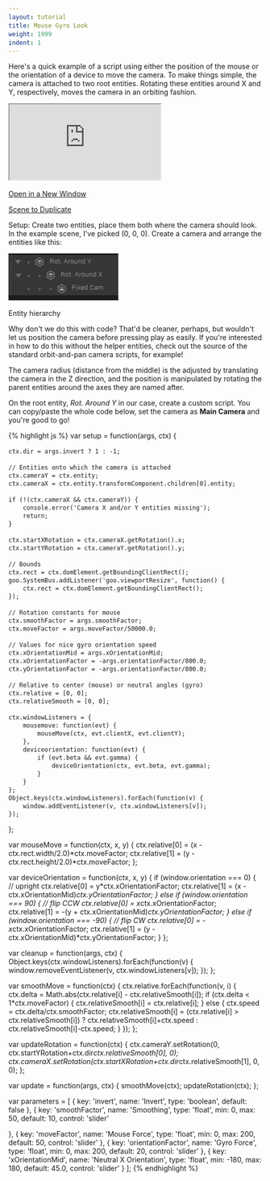 ```yaml
---
layout: tutorial
title: Mouse Gyro Look
weight: 1999
indent: 1
---
```

Here's a quick example of a script using either the position of the mouse or the orientation of a device to move the camera. To make things simple, the camera is attached to two root entities. Rotating these entities around X and Y, respectively, moves the camera in an orbiting fashion.

<iframe src="https://goote.ch/b7be03dbf7e741a9814b080ea3c61d5e.scene/"></iframe>

<a href="https://goote.ch/b7be03dbf7e741a9814b080ea3c61d5e.scene/">Open in a New Window</a>

<a href="https://create.goocreate.com/22307/a5b7c39669b04e5cb1e243f9a2d8454d.scene">Scene to Duplicate</a>

Setup: Create two entities, place them both where the camera should look. In the example scene, I've picked (0, 0, 0). Create a camera and arrange the entities like this:

<img class="size-full wp-image-1180" src="2014-11-11-15_39_17-Goo-Create.jpg" alt="Entity hierarchy" />

Entity hierarchy

Why don't we do this with code? That'd be cleaner, perhaps, but wouldn't let us position the camera before pressing play as easily. If you're interested in how to do this without the helper entities, check out the source of the standard orbit-and-pan camera scripts, for example!

The camera radius (distance from the middle) is the adjusted by translating the camera in the Z direction, and the position is manipulated by rotating the parent entities around the axes they are named after.

On the root entity, <em>Rot. Around Y</em> in our case, create a custom script. You can copy/paste the whole code below, set the camera as <strong>Main Camera</strong> and you're good to go!

{% highlight js %}
var setup = function(args, ctx) {
	
	ctx.dir = args.invert ? 1 : -1;
	
	// Entities onto which the camera is attached
	ctx.cameraY = ctx.entity;
	ctx.cameraX = ctx.entity.transformComponent.children[0].entity;

	if (!(ctx.cameraX && ctx.cameraY)) {
		console.error('Camera X and/or Y entities missing');
		return;
	}
	
	ctx.startXRotation = ctx.cameraX.getRotation().x;
	ctx.startYRotation = ctx.cameraY.getRotation().y;
	
	// Bounds
	ctx.rect = ctx.domElement.getBoundingClientRect();
	goo.SystemBus.addListener('goo.viewportResize', function() {
		ctx.rect = ctx.domElement.getBoundingClientRect();
	});
	
	// Rotation constants for mouse
	ctx.smoothFactor = args.smoothFactor;
	ctx.moveFactor = args.moveFactor/50000.0;
	
	// Values for nice gyro orientation speed
	ctx.xOrientationMid = args.xOrientationMid;
	ctx.xOrientationFactor = -args.orientationFactor/800.0;
	ctx.yOrientationFactor = -args.orientationFactor/800.0;
	
	// Relative to center (mouse) or neutral angles (gyro)
	ctx.relative = [0, 0];
	ctx.relativeSmooth = [0, 0];

	ctx.windowListeners = {
		mousemove: function(evt) {
			mouseMove(ctx, evt.clientX, evt.clientY);
		},
		deviceorientation: function(evt) {
			if (evt.beta && evt.gamma) {
				deviceOrientation(ctx, evt.beta, evt.gamma);
			}
		}
	};
	Object.keys(ctx.windowListeners).forEach(function(v) {
		window.addEventListener(v, ctx.windowListeners[v]);
	});
};

var mouseMove = function(ctx, x, y) {
	ctx.relative[0] = (x - ctx.rect.width/2.0)*ctx.moveFactor;
	ctx.relative[1] = (y - ctx.rect.height/2.0)*ctx.moveFactor;
};

var deviceOrientation = function(ctx, x, y) {
	if (window.orientation === 0) {
		// upright
		ctx.relative[0] = y*ctx.xOrientationFactor;
		ctx.relative[1] = (x - ctx.xOrientationMid)*ctx.yOrientationFactor;
	} else if (window.orientation === 90) {
		// flip CCW
		ctx.relative[0] = x*ctx.xOrientationFactor;
		ctx.relative[1] = -(y + ctx.xOrientationMid)*ctx.yOrientationFactor;
	} else if (window.orientation === -90) {
		// flip CW
		ctx.relative[0] = -x*ctx.xOrientationFactor;
		ctx.relative[1] = (y - ctx.xOrientationMid)*ctx.yOrientationFactor;
	}
};

var cleanup = function(args, ctx) {
	Object.keys(ctx.windowListeners).forEach(function(v) {
		window.removeEventListener(v, ctx.windowListeners[v]);
	});
};

var smoothMove = function(ctx) {
	ctx.relative.forEach(function(v, i) {
		ctx.delta = Math.abs(ctx.relative[i] - ctx.relativeSmooth[i]);
		if (ctx.delta < 1*ctx.moveFactor) {
			ctx.relativeSmooth[i] = ctx.relative[i];
		} else {
			ctx.speed = ctx.delta/ctx.smoothFactor;
			ctx.relativeSmooth[i] = (ctx.relative[i] > ctx.relativeSmooth[i]) ?
				ctx.relativeSmooth[i]+ctx.speed : ctx.relativeSmooth[i]-ctx.speed;
		}
	});
};

var updateRotation = function(ctx) {
	ctx.cameraY.setRotation(0, ctx.startYRotation+ctx.dir*ctx.relativeSmooth[0], 0);
	ctx.cameraX.setRotation(ctx.startXRotation+ctx.dir*ctx.relativeSmooth[1], 0, 0);
};

var update = function(args, ctx) {
	smoothMove(ctx);
	updateRotation(ctx);
};

var parameters = [
{
	key: 'invert',
	name: 'Invert',
	type: 'boolean',
	default: false
},
{
	key: 'smoothFactor',
	name: 'Smoothing',
	type: 'float',
	min: 0,
	max: 50,
	default: 10,
	control: 'slider'
	
},
{
	key: 'moveFactor',
	name: 'Mouse Force',
	type: 'float',
	min: 0,
	max: 200,
	default: 50,
	control: 'slider'
},
{
	key: 'orientationFactor',
	name: 'Gyro Force',
	type: 'float',
	min: 0,
	max: 200,
	default: 20,
	control: 'slider'
},
{
	key: 'xOrientationMid',
	name: 'Neutral X Orientation',
	type: 'float',
	min: -180,
	max: 180,
	default: 45.0,
	control: 'slider'
}
];
{% endhighlight %}

